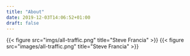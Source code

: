 ```yaml
---
title: "About"
date: 2019-12-03T14:06:52+01:00
draft: false
---
```


{{< figure src="imgs/all-traffic.png" title="Steve Francia" >}}
{{< figure src="images/all-traffic.png" title="Steve Francia" >}}
